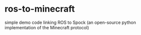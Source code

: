 # ros-to-minecraft
simple demo code linking ROS to Spock (an open-source python implementation of the Minecraft protocol)
